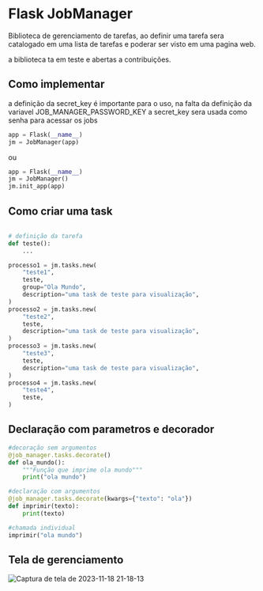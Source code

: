 # Flask JobManager

Biblioteca de gerenciamento de tarefas, ao definir uma tarefa sera catalogado em uma lista de tarefas e poderar ser visto em uma pagina web.

a biblioteca ta em teste e abertas a contribuições.

## Como implementar
a definição da secret_key é importante para o uso, na falta da definição da variavel JOB_MANAGER_PASSWORD_KEY a secret_key sera usada como senha para acessar os jobs

```python
app = Flask(__name__)
jm = JobManager(app)
```
ou

```python
app = Flask(__name__)
jm = JobManager()
jm.init_app(app)
```

## Como criar uma task

```python

# definição da tarefa
def teste():
    ...

processo1 = jm.tasks.new(
    "teste1",
    teste,
    group="Ola Mundo",
    description="uma task de teste para visualização",
)
processo2 = jm.tasks.new(
    "teste2",
    teste,
    description="uma task de teste para visualização",
)
processo3 = jm.tasks.new(
    "teste3",
    teste,
    description="uma task de teste para visualização",
)
processo4 = jm.tasks.new(
    "teste4",
    teste,
)

```

## Declaração com parametros e decorador
```python
#decoração sem argumentos
@job_manager.tasks.decorate()
def ola_mundo():
    """Função que imprime ola mundo"""
    print("ola mundo")

#declaração com argumentos
@job_manager.tasks.decorate(kwargs={"texto": "ola"})
def imprimir(texto):
    print(texto)

#chamada individual
imprimir("ola mundo")
```

## Tela de gerenciamento
![Captura de tela de 2023-11-18 21-18-13](https://github.com/feiticeiro-tec/flask-JobManager/assets/53744463/075de845-2621-4b35-8f5f-b03064e6ce18)
